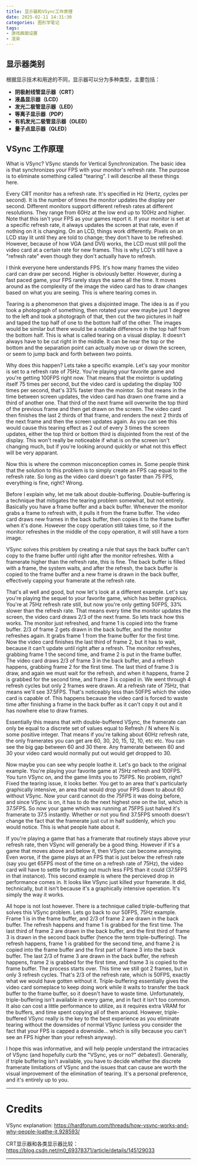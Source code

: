 ```yaml
---
title: 显示器和VSync工作原理
date: 2025-02-11 14:31:30
categories: 图形学笔记
tags: 
- 游戏画面设置
- 渲染
---
```


## 显示器类别

根据显示技术和用途的不同，显示器可以分为多种类型，主要包括：
-   **阴极射线管显示器（CRT）**
-   **液晶显示器（LCD）**
-   **发光二极管显示器（LED）**
-   **等离子显示器（PDP）**
-   **有机发光二极管显示器（OLED）**
-   **量子点显示器（QLED）**

## VSync 工作原理

What is VSync? VSync stands for Vertical Synchronization. The basic idea is that synchronizes your FPS with your monitor's refresh rate. The purpose is to eliminate something called "tearing". I will describe all these things here.  
  
Every CRT monitor has a refresh rate. It's specified in Hz (Hertz, cycles per second). It is the number of times the monitor updates the display per second. Different monitors support different refresh rates at different resolutions. They range from 60Hz at the low end up to 100Hz and higher. Note that this isn't your FPS as your games report it. If your monitor is set at a specific refresh rate, it always updates the screen at that rate, even if nothing on it is changing. On an LCD, things work differently. Pixels on an LCD stay lit until they are told to change; they don't have to be refreshed. However, because of how VGA (and DVI) works, the LCD must still poll the video card at a certain rate for new frames. This is why LCD's still have a "refresh rate" even though they don't actually have to refresh.  
  
I think everyone here understands FPS. It's how many frames the video card can draw per second. Higher is obviously better. However, during a fast paced game, your FPS rarely stays the same all the time. It moves around as the complexity of the image the video card has to draw changes based on what you are seeing. This is where tearing comes in.  
  
Tearing is a phenomenon that gives a disjointed image. The idea is as if you took a photograph of something, then rotated your vew maybe just 1 degree to the left and took a photograph of that, then cut the two pictures in half and taped the top half of one to the bottom half of the other. The images would be similar but there would be a notable difference in the top half from the bottom half. This is what is called tearing on a visual display. It doesn't always have to be cut right in the middle. It can be near the top or the bottom and the separation point can actually move up or down the screen, or seem to jump back and forth between two points.  
  
Why does this happen? Lets take a specific example. Let's say your monitor is set to a refresh rate of 75Hz. You're playing your favorite game and you're getting 100FPS right now. That means that the mointor is updating itself 75 times per second, but the video card is updating the display 100 times per second, that's 33% faster than the mointor. So that means in the time between screen updates, the video card has drawn one frame and a third of another one. That third of the next frame will overwrite the top third of the previous frame and then get drawn on the screen. The video card then finishes the last 2 thirds of that frame, and renders the next 2 thirds of the next frame and then the screen updates again. As you can see this would cause this tearing effect as 2 out of every 3 times the screen updates, either the top third or bottom third is disjointed from the rest of the display. This won't really be noticeable if what is on the screen isn't changing much, but if you're looking around quickly or what not this effect will be very apparant.  
  
Now this is where the common misconception comes in. Some people think that the solution to this problem is to simply create an FPS cap equal to the refresh rate. So long as the video card doesn't go faster than 75 FPS, everything is fine, right? Wrong.  
  
Before I explain why, let me talk about double-buffering. Double-buffering is a technique that mitigates the tearing problem somewhat, but not entirely. Basically you have a frame buffer and a back buffer. Whenever the monitor grabs a frame to refresh with, it pulls it from the frame buffer. The video card draws new frames in the back buffer, then copies it to the frame buffer when it's done. However the copy operation still takes time, so if the monitor refreshes in the middle of the copy operation, it will still have a torn image.  
  
VSync solves this problem by creating a rule that says the back buffer can't copy to the frame buffer until right after the monitor refreshes. With a framerate higher than the refresh rate, this is fine. The back buffer is filled with a frame, the system waits, and after the refresh, the back buffer is copied to the frame buffer and a new frame is drawn in the back buffer, effectively capping your framerate at the refresh rate.  
  
That's all well and good, but now let's look at a different example. Let's say you're playing the sequel to your favorite game, which has better graphics. You're at 75Hz refresh rate still, but now you're only getting 50FPS, 33% slower than the refresh rate. That means every time the monitor updates the screen, the video card draws 2/3 of the next frame. So lets track how this works. The monitor just refreshed, and frame 1 is copied into the frame buffer. 2/3 of frame 2 gets drawn in the back buffer, and the monitor refreshes again. It grabs frame 1 from the frame buffer for the first time. Now the video card finishes the last third of frame 2, but it has to wait, because it can't update until right after a refresh. The monitor refreshes, grabbing frame 1 the second time, and frame 2 is put in the frame buffer. The video card draws 2/3 of frame 3 in the back buffer, and a refresh happens, grabbing frame 2 for the first time. The last third of frame 3 is draw, and again we must wait for the refresh, and when it happens, frame 2 is grabbed for the second time, and frame 3 is copied in. We went through 4 refresh cycles but only 2 frames were drawn. At a refresh rate of 75Hz, that means we'll see 37.5FPS. That's noticeably less than 50FPS which the video card is capable of. This happens because the video card is forced to waste time after finishing a frame in the back buffer as it can't copy it out and it has nowhere else to draw frames.  
  
Essentially this means that with double-buffered VSync, the framerate can only be equal to a discrete set of values equal to Refresh / N where N is some positive integer. That means if you're talking about 60Hz refresh rate, the only framerates you can get are 60, 30, 20, 15, 12, 10, etc etc. You can see the big gap between 60 and 30 there. Any framerate between 60 and 30 your video card would normally put out would get dropped to 30.  
  
Now maybe you can see why people loathe it. Let's go back to the original example. You're playing your favorite game at 75Hz refresh and 100FPS. You turn VSync on, and the game limits you to 75FPS. No problem, right? Fixed the tearing issue, it looks better. You get to an area that's particularly graphically intensive, an area that would drop your FPS down to about 60 without VSync. Now your card cannot do the 75FPS it was doing before, and since VSync is on, it has to do the next highest one on the list, which is 37.5FPS. So now your game which was running at 75FPS just halved it's framerate to 37.5 instantly. Whether or not you find 37.5FPS smooth doesn't change the fact that the framerate just cut in half suddenly, which you would notice. This is what people hate about it.  
  
If you're playing a game that has a framerate that routinely stays above your refresh rate, then VSync will generally be a good thing. However if it's a game that moves above and below it, then VSync can become annoying. Even worse, if the game plays at an FPS that is just below the refresh rate (say you get 65FPS most of the time on a refresh rate of 75Hz), the video card will have to settle for putting out much less FPS than it could (37.5FPS in that instance). This second example is where the percieved drop in performance comes in. It looks like VSync just killed your framerate. It did, technically, but it isn't because it's a graphically intensive operation. It's simply the way it works.  
  
All hope is not lost however. There is a technique called triple-buffering that solves this VSync problem. Lets go back to our 50FPS, 75Hz example. Frame 1 is in the frame buffer, and 2/3 of frame 2 are drawn in the back buffer. The refresh happens and frame 1 is grabbed for the first time. The last third of frame 2 are drawn in the back buffer, and the first third of frame 3 is drawn in the second back buffer (hence the term triple-buffering). The refresh happens, frame 1 is grabbed for the second time, and frame 2 is copied into the frame buffer and the first part of frame 3 into the back buffer. The last 2/3 of frame 3 are drawn in the back buffer, the refresh happens, frame 2 is grabbed for the first time, and frame 3 is copied to the frame buffer. The process starts over. This time we still got 2 frames, but in only 3 refresh cycles. That's 2/3 of the refresh rate, which is 50FPS, exactly what we would have gotten without it. Triple-buffering essentially gives the video card someplace to keep doing work while it waits to transfer the back buffer to the frame buffer, so it doesn't have to waste time. Unfortunately, triple-buffering isn't available in every game, and in fact it isn't too common. It also can cost a little performance to utilize, as it requires extra VRAM for the buffers, and time spent copying all of them around. However, triple-buffered VSync really is the key to the best experience as you eliminate tearing without the downsides of normal VSync (unless you consider the fact that your FPS is capped a downside... which is silly because you can't see an FPS higher than your refresh anyway).  
  
I hope this was informative, and will help people understand the intracacies of VSync (and hopefully curb the "VSync, yes or no?" debates!). Generally, if triple buffering isn't available, you have to decide whether the discrete framerate limitations of VSync and the issues that can cause are worth the visual improvement of the elimination of tearing. It's a personal preference, and it's entirely up to you.


---

# Credits

VSync explanation: https://hardforum.com/threads/how-vsync-works-and-why-people-loathe-it.928593/

CRT显示器和各类显示器比较：https://blog.csdn.net/m0_69378371/article/details/145129033

---